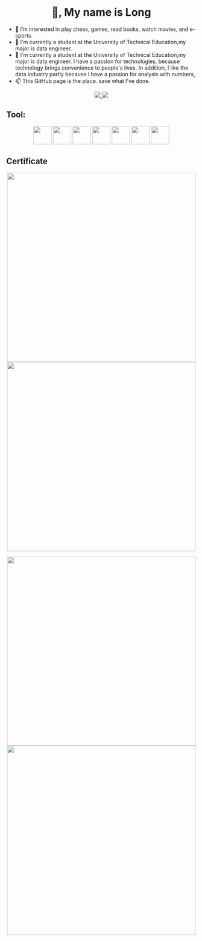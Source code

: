 <h1 align="center">👋, My name is Long</h1>

- 👀 I’m interested in play chess, games, read books, watch movies, and e-sports.
- 🌱 I'm currently a student at the University of Technical Education,my major is data engineer.
- 💞️ I'm currently a student at the University of Technical Education,my major is data engineer.
I have a passion for technologies, because technology brings convenience to people's lives.
In addition, I like the data industry partly because I have a passion for analysis with numbers,
- 📫 This GitHub page is the place. save what I've done.

<p align="center">
  <a href="https://www.linkedin.com/in/hu%E1%BB%B3nh-thi%C3%AAn-long-29048b214/" target="_blank">
    <img src="https://img.icons8.com/fluent/48/000000/linkedin.png"/>
  </a>
  <a href="https://www.facebook.com/longluonhochoi" alt="Facebook">
    <img src="https://img.icons8.com/fluent/48/000000/facebook-new.png" target="_blank" />
  </a> 
</p>

## Tool:
<p align="center">
  <img src="https://user-images.githubusercontent.com/44945415/139285914-c800ab3e-405a-4546-aca0-f4c46db6a172.png" height="48"/>
  <img src="https://user-images.githubusercontent.com/44945415/139287707-2f3df568-0765-4235-90d2-51481be91487.png" height="48"/>
  <img src="https://user-images.githubusercontent.com/44945415/139286211-d819a9ff-7f98-4df6-b310-6aad1dde6013.png" height="48"/>
  <img src="https://user-images.githubusercontent.com/44945415/139286583-481da9ab-1de6-456c-b1df-b8d1bfe5ffcf.png" height="48"/>
  <img src="https://user-images.githubusercontent.com/44945415/139287533-fc9e1e84-408d-4093-9322-eb8429990a02.png" height="48"/>
  <img src="https://user-images.githubusercontent.com/44945415/139287924-2e51c653-cc70-4fe7-84e3-5a4d46c0f2f9.png" height="48"/>
  <img src="https://user-images.githubusercontent.com/44945415/139288073-1fa8ff23-4d23-4161-ab8d-ff5b09409cc3.png" height="48"/>
</p>


## Certificate
<p align="center">
  <a>
    <img src="https://user-images.githubusercontent.com/44945415/139857367-0ac3e3c9-4fab-44de-a8d7-8a12bb0cc2f4.png" height = "500"/>
  </a>
  <a>
    <img src="https://user-images.githubusercontent.com/44945415/139857998-cb1c84b5-eae2-4e2a-80eb-88ed0e6a6fc7.png" height = "500"/>
  </a>
</p>

<p align="center">
  <a>
    <img src="https://user-images.githubusercontent.com/44945415/140318066-ffcc7b82-5b66-40f5-9e90-eb8bdb553b2d.png" width="500" />
    <img src="https://user-images.githubusercontent.com/44945415/140317976-62339ecf-4ca0-45c7-8b1a-0a51e08d2cd2.png" width="500" />
  </a>
</p>









<!---
la0156/la0156 is a ✨ special ✨ repository because its `README.md` (this file) appears on your GitHub profile.
You can click the Preview link to take a look at your changes.

I'm currently a student at the University of Technical Education,my major is data engineer.
I have a passion for technologies, because technology brings convenience to people's lives.
In addition, I like the data industry partly because I have a passion for analysis with numbers,


This GitHub page is the place. save what I've done.
--->


